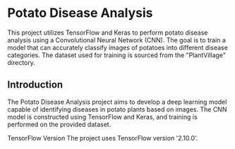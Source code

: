 # Potato Disease Analysis
This project utilizes TensorFlow and Keras to perform potato disease analysis using a Convolutional Neural Network (CNN). The goal is to train a model that can accurately classify images of potatoes into different disease categories. The dataset used for training is sourced from the "PlantVillage" directory.

## Introduction
The Potato Disease Analysis project aims to develop a deep learning model capable of identifying diseases in potato plants based on images. The CNN model is constructed using TensorFlow and Keras, and training is performed on the provided dataset.

TensorFlow Version
The project uses TensorFlow version '2.10.0'.
